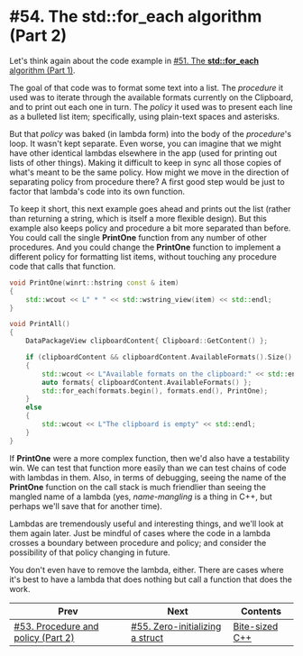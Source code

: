 # #54. The **std::for_each** algorithm (Part 2)

Let's think again about the code example in [#51. The **std::for_each** algorithm (Part 1)](051.md).

The goal of that code was to format some text into a list. The *procedure* it used was to iterate through the available formats currently on the Clipboard, and to print out each one in turn. The *policy* it used was to present each line as a bulleted list item; specifically, using plain-text spaces and asterisks.

But that *policy* was baked (in lambda form) into the body of the *procedure*'s loop. It wasn't kept separate. Even worse, you can imagine that we might have other identical lambdas elsewhere in the app (used for printing out lists of other things). Making it difficult to keep in sync all those copies of what's meant to be the same policy. How might we move in the direction of separating policy from procedure there? A first good step would be just to factor that lambda's code into its own function.

To keep it short, this next example goes ahead and prints out the list (rather than returning a string, which is itself a more flexible design). But this example also keeps policy and procedure a bit more separated than before. You could call the single **PrintOne** function from any number of other procedures. And you could change the **PrintOne** function to implement a different policy for formatting list items, without touching any procedure code that calls that function.

```cpp
void PrintOne(winrt::hstring const & item)
{
    std::wcout << L" * " << std::wstring_view(item) << std::endl;
}

void PrintAll()
{
    DataPackageView clipboardContent{ Clipboard::GetContent() };

    if (clipboardContent && clipboardContent.AvailableFormats().Size() > 0)
    {
        std::wcout << L"Available formats on the clipboard:" << std::endl;
        auto formats{ clipboardContent.AvailableFormats() };
        std::for_each(formats.begin(), formats.end(), PrintOne);
    }
    else
    {
        std::wcout << L"The clipboard is empty" << std::endl;
    }
}
```

If **PrintOne** were a more complex function, then we'd also have a testability win. We can test that function more easily than we can test chains of code with lambdas in them. Also, in terms of debugging, seeing the name of the **PrintOne** function on the call stack is much friendlier than seeing the mangled name of a lambda (yes, *name-mangling* is a thing in C++, but perhaps we'll save that for another time).

Lambdas are tremendously useful and interesting things, and we'll look at them again later. Just be mindful of cases where the code in a lambda crosses a boundary between procedure and policy; and consider the possibility of that policy changing in future.

You don't even have to remove the lambda, either. There are cases where it's best to have a lambda that does nothing but call a function that does the work.

|Prev|Next|Contents|
|-|-|-|
|[#53. Procedure and policy (Part 2)](053.md)|[#55. Zero-initializing a struct](055.md)|[Bite-sized C++](../README.md)|
